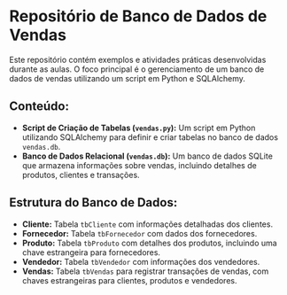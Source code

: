 # Repositório de Banco de Dados de Vendas

Este repositório contém exemplos e atividades práticas desenvolvidas durante as aulas. O foco principal é o gerenciamento de um banco de dados de vendas utilizando um script em Python e SQLAlchemy.

## Conteúdo:

- **Script de Criação de Tabelas (`vendas.py`):** Um script em Python utilizando SQLAlchemy para definir e criar tabelas no banco de dados `vendas.db`.
- **Banco de Dados Relacional (`vendas.db`):** Um banco de dados SQLite que armazena informações sobre vendas, incluindo detalhes de produtos, clientes e transações.

## Estrutura do Banco de Dados:

- **Cliente:** Tabela `tbCliente` com informações detalhadas dos clientes.
- **Fornecedor:** Tabela `tbFornecedor` com dados dos fornecedores.
- **Produto:** Tabela `tbProduto` com detalhes dos produtos, incluindo uma chave estrangeira para fornecedores.
- **Vendedor:** Tabela `tbVendedor` com informações dos vendedores.
- **Vendas:** Tabela `tbVendas` para registrar transações de vendas, com chaves estrangeiras para clientes, produtos e vendedores.